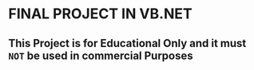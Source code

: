 FINAL PROJECT IN VB.NET
===================================

## This Project is for Educational Only and it must `NOT` be used in commercial Purposes
